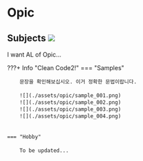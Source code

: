 # __Opic__  

## __Subjects__ <img src="https://openclipart.org/image/400px/285447" width="70">

I want AL of Opic...

???+ Info "Clean Code2!"
    === "Samples"
        
        문장을 확인해보십시오. 이거 정확한 문법이랍니다.
        
        ![](./assets/opic/sample_001.png)
        ![](./assets/opic/sample_002.png)
        ![](./assets/opic/sample_003.png)
        ![](./assets/opic/sample_004.png)
        

    === "Hobby"

        To be updated...



